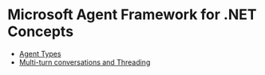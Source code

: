 # Microsoft Agent Framework for .NET Concepts

- [Agent Types](./agent-types.md)
- [Multi-turn conversations and Threading](./multi-turn-conversations.md)

